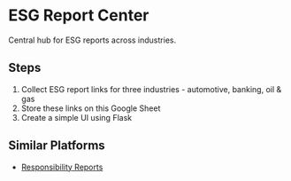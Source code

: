 # ESG Report Center
Central hub for ESG reports across industries. 

## Steps 
1. Collect ESG report links for three industries - automotive, banking, oil & gas
2. Store these links on this Google Sheet
3. Create a simple UI using Flask

## Similar Platforms
- [Responsibility Reports](https://www.responsibilityreports.com)
